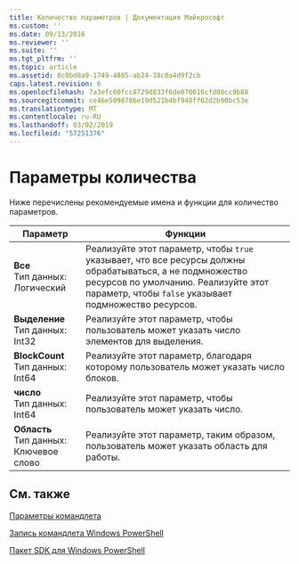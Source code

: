 ```yaml
---
title: Количество параметров | Документация Майкрософт
ms.custom: ''
ms.date: 09/13/2016
ms.reviewer: ''
ms.suite: ''
ms.tgt_pltfrm: ''
ms.topic: article
ms.assetid: 8c0bd8a9-1749-4885-ab24-38c0a4d9f2cb
caps.latest.revision: 6
ms.openlocfilehash: 7a3efc60fcc8729d833f6de070016cfd08cc9b88
ms.sourcegitcommit: ce46e5098786e19d521b4bf948ff62d2b90bc53e
ms.translationtype: MT
ms.contentlocale: ru-RU
ms.lasthandoff: 03/02/2019
ms.locfileid: "57251376"
---
```

# <a name="quantity-parameters"></a>Параметры количества

Ниже перечислены рекомендуемые имена и функции для количество параметров.

|Параметр|Функции|
|---|---|
|**Все**<br>Тип данных: Логический|Реализуйте этот параметр, чтобы `true` указывает, что все ресурсы должны обрабатываться, а не подмножество ресурсов по умолчанию. Реализуйте этот параметр, чтобы `false` указывает подмножество ресурсов.|
|**Выделение**<br>Тип данных: Int32|Реализуйте этот параметр, чтобы пользователь может указать число элементов для выделения.|
|**BlockCount**<br>Тип данных: Int64|Реализуйте этот параметр, благодаря которому пользователь может указать число блоков.|
|**число**<br>Тип данных: Int64|Реализуйте этот параметр, чтобы пользователь может указать число.|
|**Область**<br>Тип данных: Ключевое слово|Реализуйте этот параметр, таким образом, пользователь может указать область для работы.|

## <a name="see-also"></a>См. также

[Параметры командлета](./cmdlet-parameters.md)

[Запись командлета Windows PowerShell](./writing-a-windows-powershell-cmdlet.md)

[Пакет SDK для Windows PowerShell](../windows-powershell-reference.md)
